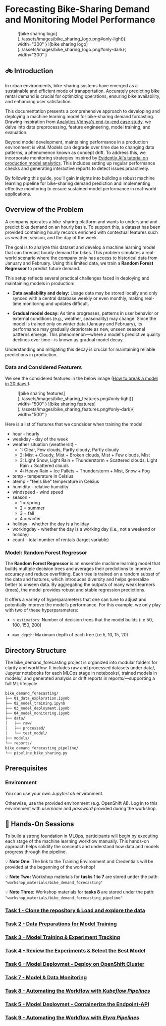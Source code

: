 # Forecasting Bike-Sharing Demand and Monitoring Model Performance

<!-- ![docs\assets\images\bike_sharing_logo.png](docs\assets\images\bike_sharing_logo.png) -->

<figure markdown>
  ![bike sharing logo](../assets/images/bike_sharing_logo.png#only-light){ width="300" }
  ![bike sharing logo](../assets/images/bike_sharing_logo.png#only-dark){ width="300" }
  <figcaption></figcaption>
</figure>


## 🚲 Introduction

In urban environments, bike-sharing systems have emerged as a sustainable and efficient mode of transportation. Accurately predicting bike rental demand is crucial for optimizing operations, ensuring bike availability, and enhancing user satisfaction.

This documentation presents a comprehensive approach to developing and deploying a machine learning model for bike-sharing demand forcasting. Drawing inspiration from [Analytics Vidhya's end-to-end case study](https://www.analyticsvidhya.com/blog/2023/05/end-to-end-case-study-bike-sharing-demand-prediction/), we delve into data preprocessing, feature engineering, model training, and evaluation. 

Beyond model development, maintaining performance in a production environment is vital. Models can degrade over time due to changing data patterns, a phenomenon known as concept drift. To address this, we incorporate monitoring strategies inspired by [Evidently AI's tutorial on production model analytics](https://www.evidentlyai.com/blog/tutorial-1-model-analytics-in-production). This includes setting up regular performance checks and generating interactive reports to detect issues proactively.

By following this guide, you'll gain insights into building a robust machine learning pipeline for bike-sharing demand prediction and implementing effective monitoring to ensure sustained model performance in real-world applications.

## Overview of the Problem
A company operates a bike-sharing platform and wants to understand and predict bike demand on an hourly basis. To support this, a dataset has been provided containing hourly records enriched with contextual features such as weather, season, and the day of the week.

The goal is to analyze this dataset and develop a machine learning model that can forecast hourly demand for bikes. This problem simulates a real-world scenario where the company only has access to historical data from January and February. Using this limited data, we train a **Random Forest Regressor** to predict future demand.

This setup reflects several practical challenges faced in deploying and maintaining models in production:

- **Data availability and delay:** Usage data may be stored locally and only synced with a central database weekly or even monthly, making real-time monitoring and updates difficult.

- **Gradual model decay:** As time progresses, patterns in user behavior or external conditions (e.g., weather, seasonality) may change. Since the model is trained only on winter data (January and February), its performance may gradually deteriorate as new, unseen seasonal patterns emerge. This phenomenon—where a model's predictive quality declines over time—is known as gradual model decay.
 
Understanding and mitigating this decay is crucial for maintaining reliable predictions in production.

### Data and Considered Featurers
We see the considered features in the below image ([How to break a model in 20 days!](https://www.evidentlyai.com/blog/tutorial-1-model-analytics-in-production)):

<figure markdown>
  ![bike sharing features](../assets/images/bike_sharing_features.png#only-light){ width="500" }
  ![bike sharing features](../assets/images/bike_sharing_features.png#only-dark){ width="500" }
  <figcaption></figcaption>
</figure>

Here is a list of features that we condsider when training the model:

- hour - hourly  
- weekday - day of the week
- weather situation (weathersit) - 
    - 1: Clear, Few clouds, Partly cloudy, Partly cloudy
    - 2: Mist + Cloudy, Mist + Broken clouds, Mist + Few clouds, Mist
    - 3: Light Snow, Light Rain + Thunderstorm + Scattered clouds, Light Rain + Scattered clouds
    - 4: Heavy Rain + Ice Pallets + Thunderstorm + Mist, Snow + Fog 
- temp - temperature in Celsius 
- atemp - "feels like" temperature in Celsius
- humidity - relative humidity
- windspeed - wind speed
- season -  
    - 1 = spring
    - 2 = summer
    - 3 = fall
    - 4 = winter 
- holiday - whether the day is a holiday
- workingday - whether the day is a working day (i.e., not a weekend or holiday)
- count - total number of rentals (target variable)

### Model: Random Forest Regressor 
The **Random Forest Regressor** is an ensemble machine learning model that builds multiple decision trees and averages their predictions to improve accuracy and reduce overfitting. Each tree is trained on a random subset of the data and features, which introduces diversity and helps generalize better to unseen data. By aggregating the outputs of many weak learners (trees), the model provides robust and stable regression predictions.

It offers a variety of hyperparameters that one can tune to adjust and potentially improve the model’s performance. 
For this example, we only play with two of these hyperparameters:

- ``n_estimators``:  Number of decision trees that the model builds (i.e 50, 100, 150, 200)

- ``max_depth``: Maximum depth of each tree (i.e 5, 10, 15, 20)

## Directory Structure

The bike_demand_forecasting project is organized into modular folders for clarity and workflow. It includes raw and processed datasets under data/, Jupyter notebooks for each MLOps stage in notebooks/, trained models in models/, and generated analysis or drift reports in reports/—supporting a full ML lifecycle.

```
bike_demand_forecasting/
├── 01_data_exploration.ipynb
├── 02_model_training.ipynb
├── 03_model_deployment.ipynb
├── 04_model_monitoring.ipynb
├── data/
│   ├── raw/
│   ├── processed/
│   └── test_model/
├── models/
└── reports/
bike_demand_forecasting_pipeline/
└── pipeline_bike_sharing.py
```

## Prerequisites

### Environment
You can use your own *JupyterLab* environment.

Otherwise, use the provided environment (e.g. OpenShift AI). 
Log in to this environment with *username* and *password* provided during the workshop.

## 📘 Hands-On Sessions
To build a strong foundation in MLOps, participants will begin by executing each stage of the machine learning workflow manually. This hands-on approach helps solidify the concepts and understand how data and models progress through the pipeline.

💡 **Note One:** The link to the Training Environment and Credentials will be provided at the begenning of the workshop!

💡 **Note Two:** Workshop materials for **tasks 1 to 7** are stored under the path: ``"workshop_materials/bike_demand_forecasting"``

💡 **Note Three:** Workshop materials for **tasks 8** are stored under the path: ``"workshop_materials/bike_demand_forecasting_pipeline"``

### [Task 1 - Clone the repository & Load and explore the data](tasks/task1.md)
### [Task 2 - Data Preparations for Model Training](tasks/task2.md)
### [Task 3 - Model Training & Experiment Tracking](tasks/task3.md)
### [Task 4 - Review the Experiments & Select the Best Model](tasks/task4.md)
### [Task 6 - Model Deploymet - Deploy on OpenShift Cluster](tasks/task6.md)
### [Task 7 - Model & Data Monitoring](tasks/task7.md)
### [Task 8 - Automating the Workflow with ***Kubeflow Pipelines***](tasks/task8_kubeflow.md)
### [Task 5 - Model Deploymet - Containerize the Endpoint-API](tasks/task5.md)
### [Task 9 - Automating the Workflow with ***Elyra Pipelines***](tasks/task9_elyra.md)


